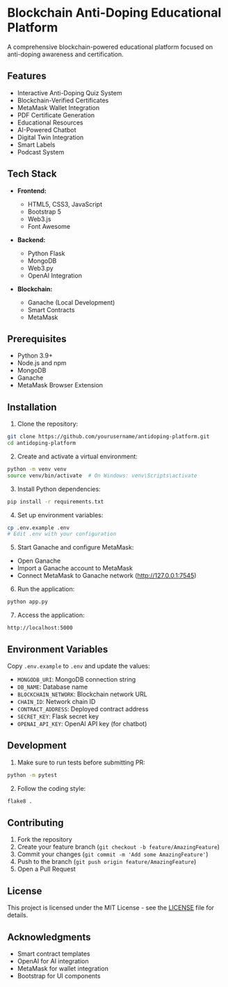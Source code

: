 # Blockchain Anti-Doping Educational Platform

A comprehensive blockchain-powered educational platform focused on anti-doping awareness and certification.

## Features

- Interactive Anti-Doping Quiz System
- Blockchain-Verified Certificates
- MetaMask Wallet Integration
- PDF Certificate Generation
- Educational Resources
- AI-Powered Chatbot
- Digital Twin Integration
- Smart Labels
- Podcast System

## Tech Stack

- **Frontend:**
  - HTML5, CSS3, JavaScript
  - Bootstrap 5
  - Web3.js
  - Font Awesome

- **Backend:**
  - Python Flask
  - MongoDB
  - Web3.py
  - OpenAI Integration

- **Blockchain:**
  - Ganache (Local Development)
  - Smart Contracts
  - MetaMask

## Prerequisites

- Python 3.9+
- Node.js and npm
- MongoDB
- Ganache
- MetaMask Browser Extension

## Installation

1. Clone the repository:
```bash
git clone https://github.com/yourusername/antidoping-platform.git
cd antidoping-platform
```

2. Create and activate a virtual environment:
```bash
python -m venv venv
source venv/bin/activate  # On Windows: venv\Scripts\activate
```

3. Install Python dependencies:
```bash
pip install -r requirements.txt
```

4. Set up environment variables:
```bash
cp .env.example .env
# Edit .env with your configuration
```

5. Start Ganache and configure MetaMask:
- Open Ganache
- Import a Ganache account to MetaMask
- Connect MetaMask to Ganache network (http://127.0.0.1:7545)

6. Run the application:
```bash
python app.py
```

7. Access the application:
```
http://localhost:5000
```

## Environment Variables

Copy `.env.example` to `.env` and update the values:

- `MONGODB_URI`: MongoDB connection string
- `DB_NAME`: Database name
- `BLOCKCHAIN_NETWORK`: Blockchain network URL
- `CHAIN_ID`: Network chain ID
- `CONTRACT_ADDRESS`: Deployed contract address
- `SECRET_KEY`: Flask secret key
- `OPENAI_API_KEY`: OpenAI API key (for chatbot)

## Development

1. Make sure to run tests before submitting PR:
```bash
python -m pytest
```

2. Follow the coding style:
```bash
flake8 .
```

## Contributing

1. Fork the repository
2. Create your feature branch (`git checkout -b feature/AmazingFeature`)
3. Commit your changes (`git commit -m 'Add some AmazingFeature'`)
4. Push to the branch (`git push origin feature/AmazingFeature`)
5. Open a Pull Request

## License

This project is licensed under the MIT License - see the [LICENSE](LICENSE) file for details.

## Acknowledgments

- Smart contract templates
- OpenAI for AI integration
- MetaMask for wallet integration
- Bootstrap for UI components
